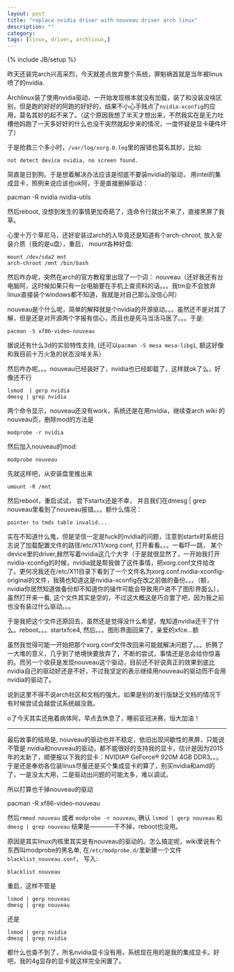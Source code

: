 ```yaml
---
layout: post
title: "replace nvidia driver with nouveau driver arch linux"
description: ""
category:
tags: [linux, driver, archlinux,]
---
```

{% include JB/setup %}

昨天还装完arch兴高采烈，今天就差点放弃整个系统，罪魁祸首就是当年被linus喷了的nvidia.

Archlinux装了使用nvidia驱动，一开始发现根本就没有加载，装了和没装没啥区别，但是跑的好好的阿跑的好好的，结果不小心手贱点了```nvidia-xconfig```的应用，莫名其妙的起不来了。（这个原因我想了半天才想出来，不然我实在是无力吐槽他妈跑了一天多好好的什么也没干突然就起步来的情况，一度怀疑是显卡硬件坏了）

于是抢救三个多小时，```/var/log/xorg.0.log```里的报错也莫名其妙，比如:

    not detect device nvidia, no screen found.

简直是日到狗。于是想着解决办法应该是彻底不要装nvidia的驱动， 用intel的集成显卡，照例来说应该也ok阿，于是直接删掉驱动：

pacman -R nvidia nvidia-utils

然后reboot, 没想到发生的事情更加奇葩了，连命令行就出不来了，直接黑屏了我草。

心里十万个草尼马，还好安装过arch的人毕竟还是知道有个arch-chroot, 放入安装介质（我的是u盘），重启， mount各种好盘:

    mount /dev/sda2 mnt
    arch-chroot /mnt /bin/bash

然后咋办呢，突然在arch的官方教程里出现了一个词： nouveau（还好我还有台电脑阿，这时候如果只有一台电脑要在手机上查资料的话。。。我tm会不会放弃linux直接装个windows都不知道，我就是对自己那么没信心阿）

nouveau是个什么呢，简单的解释就是个nvidia的开源驱动。。。虽然还不是对其了解，但是还是对开源两个字报有信心，而且也是死马当活马医了。。。于是:

    pacman -S xf86-video-nouveau

据说还有什么3d的实验特性支持, (还可以```pacman -S mesa mesa-libg1```,  额这好像和我目前十万火急的状态没啥关系）

然后咋办呢。。。nouveau已经装好了，nvidia也已经卸载了，这样就ok了么，好像还不行

    lsmod  | gerp nvidia
    dmesg | grep nvidia

两个命令显示，nouveau还没有work，系统还是在用nvidia，继续查arch wiki 的 nouveau页，删除mod的方法是

    modprobe -r nvidia

然后加入nouveau的mod:

    modprobe nouveau

先就这样吧，从安装盘里推出来

    umount -R /mnt

然后reboot，重启试试， 尝下startx还是不幸， 并且我们在dmesg | grep nouveau里看到了nouveau报错。。。额什么情况：

    pointer to tmds table invalid...

实在不知道什么鬼，但是坚信一定是fuck的nvidia的问题，注意到startx时系统日志说了加载配置文件的路径/etc/X11/xorg.conf, 打开看看。。。一看吓一跳， 某个device里的driver,赫然写着nvidia这几个大字（于是就很显然了，一开始我打开nvidia-xconfig的时候，nvidia就是帮我做了这件事情，把xorg.conf文件给改了。更何况我还在/etc/X11目录下看到了一个文件名为xorg.conf.nvidia-xconfig-original的文件，我猜也知道这是nvidia-xconfig在改之前做的备份。。。（额，nvidia你居然知道做备份却不知道你的操作可能会导致用户进不了图形界面么），虽然打开来一看, 这个文件其实是空的，不过这大概这是巧合罢了吧，因为我之前也没有装过什么驱动。。。

于是我把这个文件还原回去，虽然还是觉得没什么希望，鬼知道nvidia还干了什么。reboot。。。startxfce4, 然后。。。图形界面回来了，亲爱的xfce...额

虽然我觉得可能一开始把那个xorg.conf文件改回来可能就解决问题了。。。折腾了一大堆的意义，几乎到了绝境快要放弃了，不断的尝试，事情还是总会给你惊喜的。而另一个收获是发现nouveau这个驱动，目前还不好说真正的效果到底比nvidia自己的驱动好还是不好，不过我坚定的表示继续用nouveau的驱动而不会用nvidia的驱动了。

说到这里不得不说arch社区和文档的强大。如果是别的发行版缺乏文档的情况下有时候尝试会越尝试系统越没救。

o了今天其实还拖着病体阿，早点去休息了，睡前亚冠决赛，恒大加油！

----------------------------------

最后故事的结局是, nouveau的驱动也并不稳定，依旧出现间歇性的黑屏，只能说不管是 nvidia和nouveau的驱动，都不能很好的支持我的显卡，估计是因为2015年的太新了，顺便报以下我的显卡：NVIDIA® GeForce® 920M 4GB DDR3。。。于是还是奉劝各位装linux尽量还是买个集成显卡的算了，别买nvidia和amd的了，一是没太大用，二是驱动出问题的可能太多，难以调试。

所以打算也干掉nouveau的驱动

pacman -R xf86-video-nouveau

然后```rmmod nouveau``` 或者 ```modprobe -r nouveau```, 确认 ```lsmod | gerp nouveau```  和 ```dmesg | grep nouveau``` 结果是————干不掉，reboot也没用。

原因是其实linux内核里其实是有nouveau的驱动的。怎么搞定呢，wiki里说有个东西叫modprobe的黑名单, 在```/etc/modprobe.d/```里新建一个文件```blacklist_nouveau.conf```， 写入:

    blacklist nouveau

重启，这样不管是

    lsmod | gerp nouveau
    dmesg | grep nouveau

还是

    lsmod | gerp nvidia
    dmesg | grep nvidia

都什么也查不到了，所名nvidia显卡没有用，系统现在用的是我的集成显卡。好吧，我的4g显存的显卡就这样完全闲置了。

